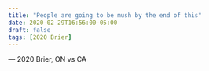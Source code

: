 ```yaml
---
title: "People are going to be mush by the end of this"
date: 2020-02-29T16:56:00-05:00
draft: false
tags: [2020 Brier]
---
```

— 2020 Brier, ON vs CA
<!--more--> 

